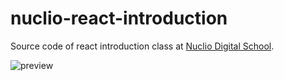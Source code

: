 # nuclio-react-introduction

Source code of react introduction class at [Nuclio Digital School](https://nuclio.school/?lang=en).

![preview](https://i.imgur.com/Hw7254M.png)
